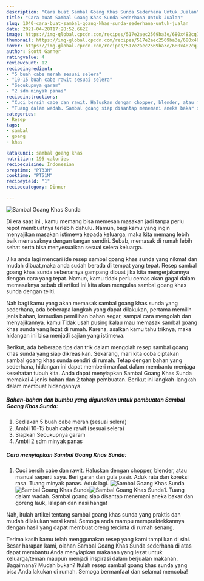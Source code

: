 ```yaml
---
description: "Cara buat Sambal Goang Khas Sunda Sederhana Untuk Jualan"
title: "Cara buat Sambal Goang Khas Sunda Sederhana Untuk Jualan"
slug: 1040-cara-buat-sambal-goang-khas-sunda-sederhana-untuk-jualan
date: 2021-04-28T17:28:52.662Z
image: https://img-global.cpcdn.com/recipes/517e2aec2569ba3e/680x482cq70/sambal-goang-khas-sunda-foto-resep-utama.jpg
thumbnail: https://img-global.cpcdn.com/recipes/517e2aec2569ba3e/680x482cq70/sambal-goang-khas-sunda-foto-resep-utama.jpg
cover: https://img-global.cpcdn.com/recipes/517e2aec2569ba3e/680x482cq70/sambal-goang-khas-sunda-foto-resep-utama.jpg
author: Scott Garner
ratingvalue: 4
reviewcount: 12
recipeingredient:
- "5 buah cabe merah sesuai selera"
- "10-15 buah cabe rawit sesuai selera"
- "Secukupnya garam"
- "2 sdm minyak panas"
recipeinstructions:
- "Cuci bersih cabe dan rawit. Haluskan dengan chopper, blender, atau manual seperti saya. Beri garan dan gula pasir. Aduk rata dan koreksi rasa. Tuang minyak panas. Aduk lagi."
- "Tuang dalam wadah. Sambal goang siap disantap menemani aneka bakar dan goreng lauk, lalapan dan nasi hangat"
categories:
- Resep
tags:
- sambal
- goang
- khas

katakunci: sambal goang khas 
nutrition: 195 calories
recipecuisine: Indonesian
preptime: "PT33M"
cooktime: "PT51M"
recipeyield: "1"
recipecategory: Dinner

---
```



![Sambal Goang Khas Sunda](https://img-global.cpcdn.com/recipes/517e2aec2569ba3e/680x482cq70/sambal-goang-khas-sunda-foto-resep-utama.jpg)

Di era  saat ini , kamu memang bisa memesan masakan jadi tanpa perlu repot membuatnya terlebih dahulu. Namun, bagi kamu yang ingin menyajikan masakan istimewa kepada keluarga, maka kita memang lebih baik memasaknya dengan tangan sendiri. Sebab, memasak di rumah lebih sehat serta bisa menyesuaikan sesuai selera keluarga.

Jika anda lagi mencari ide resep sambal goang khas sunda yang nikmat dan mudah dibuat,maka anda sudah berada di tempat yang tepat. Resep sambal goang khas sunda  sebenarnya gampang dibuat jika kita mengerjakannya dengan cara yang tepat. Namun, kamu tidak perlu cemas akan gagal dalam memasaknya 
sebab di artikel ini kita akan mengulas sambal goang khas sunda dengan teliti.  



Nah bagi kamu yang akan memasak sambal goang khas sunda yang sederhana, ada beberapa langkah yang dapat dilakukan, pertama memilih jenis bahan, kemudian pemilihan bahan segar, sampai cara mengolah dan menyajikannya. kamu Tidak usah pusing kalau mau memasak sambal goang khas sunda yang lezat di rumah. Karena, asalkan kamu  tahu triknya, maka hidangan ini bisa menjadi sajian yang istimewa.

Berikut, ada beberapa tips dan trik dalam mengolah resep sambal goang khas sunda yang siap dikreasikan. Sekarang, mari kita coba ciptakan sambal goang khas sunda sendiri di rumah. Tetap dengan bahan yang sederhana, hidangan ini dapat memberi manfaat dalam membantu menjaga kesehatan tubuh kita. Anda dapat menyiapkan Sambal Goang Khas Sunda memakai 4 jenis bahan dan 2 tahap pembuatan. Berikut ini langkah-langkah dalam membuat hidangannya.

<!--inarticleads1-->

##### Bahan-bahan dan bumbu yang digunakan untuk pembuatan Sambal Goang Khas Sunda:

1. Sediakan 5 buah cabe merah (sesuai selera)
1. Ambil 10-15 buah cabe rawit (sesuai selera)
1. Siapkan Secukupnya garam
1. Ambil 2 sdm minyak panas




<!--inarticleads2-->

##### Cara menyiapkan Sambal Goang Khas Sunda:

1. Cuci bersih cabe dan rawit. Haluskan dengan chopper, blender, atau manual seperti saya. Beri garan dan gula pasir. Aduk rata dan koreksi rasa. Tuang minyak panas. Aduk lagi.
<img src="https://img-global.cpcdn.com/steps/ec630c43adde0de0/160x128cq70/sambal-goang-khas-sunda-langkah-memasak-1-foto.jpg" alt="Sambal Goang Khas Sunda"><img src="https://img-global.cpcdn.com/steps/cf49065ad50b670d/160x128cq70/sambal-goang-khas-sunda-langkah-memasak-1-foto.jpg" alt="Sambal Goang Khas Sunda"><img src="https://img-global.cpcdn.com/steps/de5c76ce032414d6/160x128cq70/sambal-goang-khas-sunda-langkah-memasak-1-foto.jpg" alt="Sambal Goang Khas Sunda">1. Tuang dalam wadah. Sambal goang siap disantap menemani aneka bakar dan goreng lauk, lalapan dan nasi hangat




Nah, itulah artikel tentang  sambal goang khas sunda  yang praktis dan mudah dilakukan versi kami. Semoga anda mampu mempraktekkannya dengan hasil yang dapat membuat oreng tercinta di rumah senang. 

Terima kasih kamu telah menggunakan resep yang kami tampilkan di sini. Besar harapan kami, olahan  Sambal Goang Khas Sunda sederhana di atas dapat membantu Anda menyiapkan makanan yang lezat untuk keluarga/teman maupun menjadi inspirasi dalam berjualan makanan. Bagaimana? Mudah bukan? Itulah resep sambal goang khas sunda yang bisa Anda lakukan di rumah. Semoga bermanfaat dan selamat mencoba!

